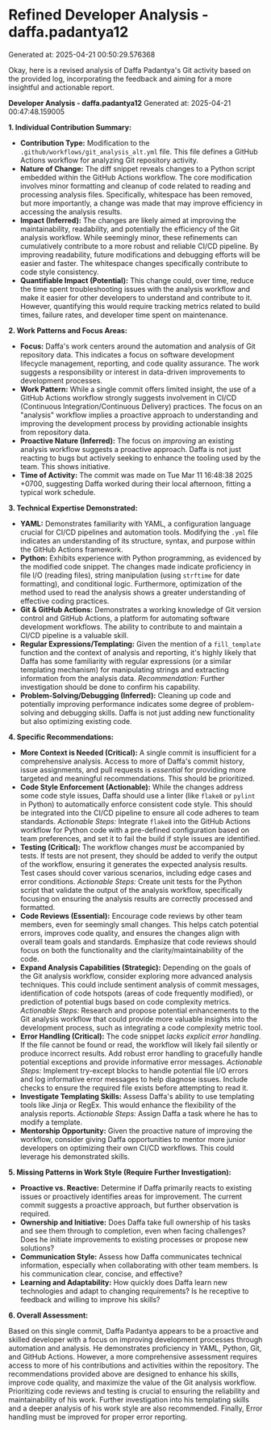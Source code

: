 # Refined Developer Analysis - daffa.padantya12
Generated at: 2025-04-21 00:50:29.576368

Okay, here is a revised analysis of Daffa Padantya's Git activity based on the provided log, incorporating the feedback and aiming for a more insightful and actionable report.

**Developer Analysis - daffa.padantya12**
Generated at: 2025-04-21 00:47:48.159005

**1. Individual Contribution Summary:**

*   **Contribution Type:** Modification to the `.github/workflows/git_analysis_alt.yml` file. This file defines a GitHub Actions workflow for analyzing Git repository activity.
*   **Nature of Change:** The diff snippet reveals changes to a Python script embedded within the GitHub Actions workflow. The core modification involves minor formatting and cleanup of code related to reading and processing analysis files. Specifically, whitespace has been removed, but more importantly, a change was made that may improve efficiency in accessing the analysis results.
*   **Impact (Inferred):** The changes are likely aimed at improving the maintainability, readability, and potentially the efficiency of the Git analysis workflow. While seemingly minor, these refinements can cumulatively contribute to a more robust and reliable CI/CD pipeline. By improving readability, future modifications and debugging efforts will be easier and faster. The whitespace changes specifically contribute to code style consistency.
*   **Quantifiable Impact (Potential):** This change could, over time, reduce the time spent troubleshooting issues with the analysis workflow and make it easier for other developers to understand and contribute to it. However, quantifying this would require tracking metrics related to build times, failure rates, and developer time spent on maintenance.

**2. Work Patterns and Focus Areas:**

*   **Focus:** Daffa's work centers around the automation and analysis of Git repository data. This indicates a focus on software development lifecycle management, reporting, and code quality assurance. The work suggests a responsibility or interest in data-driven improvements to development processes.
*   **Work Pattern:** While a single commit offers limited insight, the use of a GitHub Actions workflow strongly suggests involvement in CI/CD (Continuous Integration/Continuous Delivery) practices. The focus on an "analysis" workflow implies a proactive approach to understanding and improving the development process by providing actionable insights from repository data.
*   **Proactive Nature (Inferred):** The focus on *improving* an existing analysis workflow suggests a proactive approach. Daffa is not just reacting to bugs but actively seeking to enhance the tooling used by the team. This shows initiative.
*   **Time of Activity:** The commit was made on Tue Mar 11 16:48:38 2025 +0700, suggesting Daffa worked during their local afternoon, fitting a typical work schedule.

**3. Technical Expertise Demonstrated:**

*   **YAML:** Demonstrates familiarity with YAML, a configuration language crucial for CI/CD pipelines and automation tools. Modifying the `.yml` file indicates an understanding of its structure, syntax, and purpose within the GitHub Actions framework.
*   **Python:** Exhibits experience with Python programming, as evidenced by the modified code snippet. The changes made indicate proficiency in file I/O (reading files), string manipulation (using `strftime` for date formatting), and conditional logic.  Furthermore, optimization of the method used to read the analysis shows a greater understanding of effective coding practices.
*   **Git & GitHub Actions:** Demonstrates a working knowledge of Git version control and GitHub Actions, a platform for automating software development workflows. The ability to contribute to and maintain a CI/CD pipeline is a valuable skill.
*   **Regular Expressions/Templating:** Given the mention of a `fill_template` function and the context of analysis and reporting, it's highly likely that Daffa has some familiarity with regular expressions (or a similar templating mechanism) for manipulating strings and extracting information from the analysis data. *Recommendation:* Further investigation should be done to confirm his capability.
*   **Problem-Solving/Debugging (Inferred):** Cleaning up code and potentially improving performance indicates some degree of problem-solving and debugging skills. Daffa is not just adding new functionality but also optimizing existing code.

**4. Specific Recommendations:**

*   **More Context is Needed (Critical):** A single commit is insufficient for a comprehensive analysis. Access to more of Daffa's commit history, issue assignments, and pull requests is *essential* for providing more targeted and meaningful recommendations. This should be prioritized.
*   **Code Style Enforcement (Actionable):** While the changes address some code style issues, Daffa should use a linter (like `flake8` or `pylint` in Python) to automatically enforce consistent code style. This should be integrated into the CI/CD pipeline to ensure all code adheres to team standards. *Actionable Steps:* Integrate `flake8` into the GitHub Actions workflow for Python code with a pre-defined configuration based on team preferences, and set it to fail the build if style issues are identified.
*   **Testing (Critical):** The workflow changes *must* be accompanied by tests. If tests are not present, they should be added to verify the output of the workflow, ensuring it generates the expected analysis results. Test cases should cover various scenarios, including edge cases and error conditions. *Actionable Steps:* Create unit tests for the Python script that validate the output of the analysis workflow, specifically focusing on ensuring the analysis results are correctly processed and formatted.
*   **Code Reviews (Essential):** Encourage code reviews by other team members, even for seemingly small changes. This helps catch potential errors, improves code quality, and ensures the changes align with overall team goals and standards. Emphasize that code reviews should focus on both the functionality and the clarity/maintainability of the code.
*   **Expand Analysis Capabilities (Strategic):** Depending on the goals of the Git analysis workflow, consider exploring more advanced analysis techniques. This could include sentiment analysis of commit messages, identification of code hotspots (areas of code frequently modified), or prediction of potential bugs based on code complexity metrics. *Actionable Steps:* Research and propose potential enhancements to the Git analysis workflow that could provide more valuable insights into the development process, such as integrating a code complexity metric tool.
*   **Error Handling (Critical):** The code snippet *lacks explicit error handling*. If the file cannot be found or read, the workflow will likely fail silently or produce incorrect results. Add robust error handling to gracefully handle potential exceptions and provide informative error messages. *Actionable Steps:* Implement try-except blocks to handle potential file I/O errors and log informative error messages to help diagnose issues. Include checks to ensure the required file exists before attempting to read it.
*   **Investigate Templating Skills:** Assess Daffa's ability to use templating tools like Jinja or RegEx.  This would enhance the flexibility of the analysis reports.  *Actionable Steps:* Assign Daffa a task where he has to modify a template.
*   **Mentorship Opportunity:** Given the proactive nature of improving the workflow, consider giving Daffa opportunities to mentor more junior developers on optimizing their own CI/CD workflows. This could leverage his demonstrated skills.

**5. Missing Patterns in Work Style (Require Further Investigation):**

*   **Proactive vs. Reactive:** Determine if Daffa primarily reacts to existing issues or proactively identifies areas for improvement. The current commit suggests a proactive approach, but further observation is required.
*   **Ownership and Initiative:** Does Daffa take full ownership of his tasks and see them through to completion, even when facing challenges? Does he initiate improvements to existing processes or propose new solutions?
*   **Communication Style:** Assess how Daffa communicates technical information, especially when collaborating with other team members. Is his communication clear, concise, and effective?
*   **Learning and Adaptability:** How quickly does Daffa learn new technologies and adapt to changing requirements? Is he receptive to feedback and willing to improve his skills?

**6. Overall Assessment:**

Based on this single commit, Daffa Padantya appears to be a proactive and skilled developer with a focus on improving development processes through automation and analysis. He demonstrates proficiency in YAML, Python, Git, and GitHub Actions. However, a more comprehensive assessment requires access to more of his contributions and activities within the repository. The recommendations provided above are designed to enhance his skills, improve code quality, and maximize the value of the Git analysis workflow. Prioritizing code reviews and testing is crucial to ensuring the reliability and maintainability of his work. Further investigation into his templating skills and a deeper analysis of his work style are also recommended. Finally, Error handling must be improved for proper error reporting.

